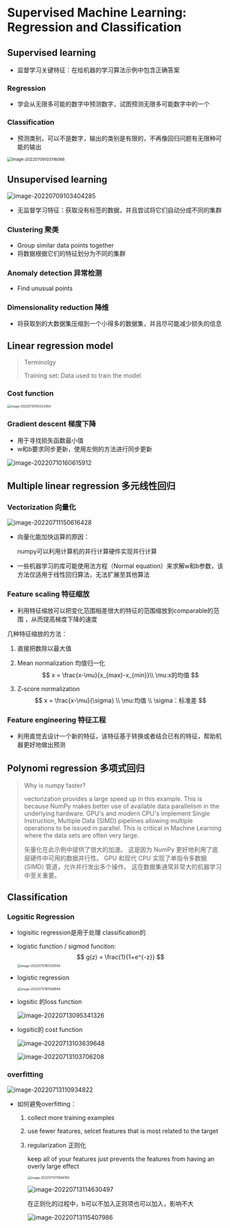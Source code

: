# Supervised Machine Learning: Regression and Classification



## Supervised learning

* 监督学习关键特征：在给机器的学习算法示例中包含正确答案

### Regression

* 学会从无限多可能的数字中预测数字，试图预测无限多可能数字中的一个

### Classification

* 预测类别，可以不是数字，输出的类别是有限的，不再像回归问题有无限种可能的输出

<img src="笔记图片/image-20220709103116066.png" alt="image-20220709103116066" style="zoom:67%;" />



## Unsupervised learning

![image-20220709103404285](笔记图片/image-20220709103404285.png)

 

* 无监督学习特征：获取没有标签的数据，并且尝试将它们自动分成不同的集群

### Clustering 聚类

* Group similar data points together
* 将数据根据它们的特征划分为不同的集群

### Anomaly detection 异常检测

* Find unusual points

### Dimensionality reduction 降维

* 将获取到的大数据集压缩到一个小得多的数据集，并且尽可能减少损失的信息

## Linear regression model

>Terminolgy
>
>Training set: Data used to train the model



### Cost function 

<img src="笔记图片/image-20220710145323454.png" alt="image-20220710145323454" style="zoom: 50%;" />

### Gradient descent 梯度下降

* 用于寻找损失函数最小值
* w和b要求同步更新，使用左侧的方法进行同步更新

![image-20220710160615912](笔记图片/image-20220710160615912.png)



## Multiple linear regression 多元线性回归

### Vectorization 向量化

![image-20220711150616428](笔记图片/image-20220711150616428.png)

* 向量化能加快运算的原因：

  numpy可以利用计算机的并行计算硬件实现并行计算

* 一些机器学习的库可能使用法方程（Normal equation）来求解w和b参数，该方法仅适用于线性回归算法，无法扩展至其他算法

### Feature scaling 特征缩放

* 利用特征缩放可以把变化范围相差很大的特征的范围缩放到comparable的范围 ，从而提高梯度下降的速度

几种特征缩放的方法：

1. 直接把数除以最大值

2. Mean normalization 均值归一化 
   $$
   x = \frac{x-\mu}{x_{max}-x_{min}}\\
   \mu:x的均值
   $$
   
3. Z-score normalization
   $$
   x = \frac{x-\mu}{\sigma}
   \\ \mu:均值
   \\ \sigma：标准差
   $$
   
   
   

### Feature engineering 特征工程

* 利用直觉去设计一个新的特征，该特征基于转换或者结合已有的特征，帮助机器更好地做出预测



## Polynomi regression 多项式回归

> Why is numpy faster?
>
> vectorization provides a large speed up in this example. This is because NumPy makes better use of available data parallelism in the underlying hardware. GPU's and modern CPU's implement Single Instruction, Multiple Data (SIMD) pipelines allowing multiple operations to be issued in parallel. This is critical in Machine Learning where the data sets are often very large.
>
> 矢量化在此示例中提供了很大的加速。 这是因为 NumPy 更好地利用了底层硬件中可用的数据并行性。 GPU 和现代 CPU 实现了单指令多数据 (SIMD) 管道，允许并行发出多个操作。 这在数据集通常非常大的机器学习中至关重要。



## Classification

### Logsitic Regression

* logisitic regression是用于处理 classification的

* logistic function / sigmod funciton:
  $$
  g(z) = \frac{1}{1+e^{-z}}
  $$
  <img src="笔记图片/image-20220712161330594.png" alt="image-20220712161330594" style="zoom:50%;" />

* logistic regression 

  <img src="笔记图片/image-20220712161548948.png" alt="image-20220712161548948" style="zoom:50%;" />

* logsitic 的loss function

  ![image-20220713095341326](笔记图片/image-20220713095341326.png)

* logsitic的 cost function

  ![image-20220713103639648](笔记图片/image-20220713103639648.png)

  ![image-20220713103706208](笔记图片/image-20220713103706208.png)

### overfitting

![image-20220713110934822](笔记图片/image-20220713110934822.png)

* 如何避免overfitting：

  1. collect more training examples

  2. use fewer features, selcet features that is most related to the target

  3. regularization 正则化

     keep all of your features just prevents the features from having an overly large effect

     <img src="笔记图片/image-20220713111944193.png" alt="image-20220713111944193" style="zoom:50%;" />

     ![image-20220713114630497](笔记图片/image-20220713114630497.png)

     在正则化的过程中，b可以不加入正则项也可以加入，影响不大

     ![image-20220713115407986](笔记图片/image-20220713115407986.png)

​			





